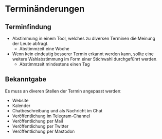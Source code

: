 # Terminänderungen
## Terminfindung
- Abstimmung in einem Tool, welches zu diversen Terminen die Meinung der Leute abfragt.
  - Abstimmzeit eine Woche  
- Wenn kein eindeutig besserer Termin erkannt werden kann, sollte eine weitere Wahlabstimmung im Form einer Stichwahl durchgeführt werden.
  - Abstimmzeit mindestens einen Tag  

## Bekanntgabe
Es muss an diveren Stellen der Termin angepasst werden:
- Website
- Kalender
- Chatbeschreibung und als Nachricht im Chat
- Veröffentlichung im Telegram-Channel
- Veröffentlichung per Mail
- Veröffentlichung per Twitter
- Veröffentlichung per Mastodon
